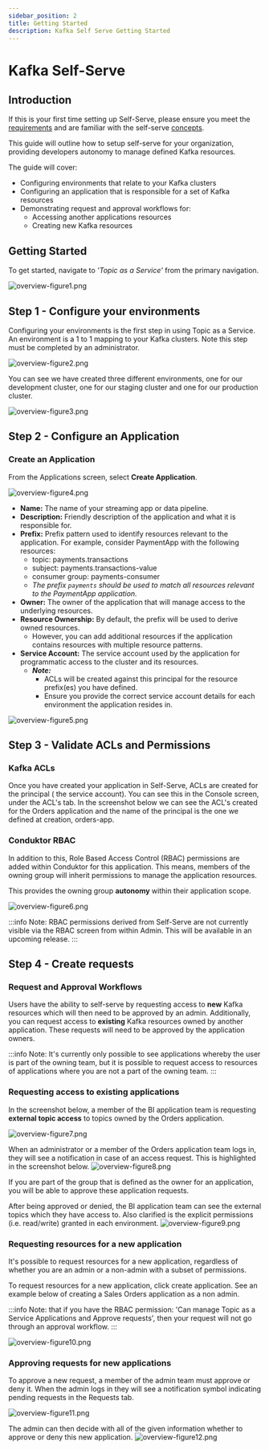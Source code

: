 ```yaml
---
sidebar_position: 2
title: Getting Started
description: Kafka Self Serve Getting Started
---
```


# Kafka Self-Serve

## Introduction

If this is your first time setting up Self-Serve, please ensure you meet the [requirements](../#overview) and are familiar with the self-serve [concepts](../#concepts).

This guide will outline how to setup self-serve for your organization, providing developers autonomy to manage defined Kafka resources.

The guide will cover:
* Configuring environments that relate to your Kafka clusters
* Configuring an application that is responsible for a set of Kafka resources
* Demonstrating request and approval workflows for:
   * Accessing another applications resources
   * Creating new Kafka resources

## Getting Started
To get started, navigate to *'Topic as a Service'* from the primary navigation.

![overview-figure1.png](/img/self-serve/overview-figure1.png)

## Step 1 - Configure your environments
Configuring your environments is the first step in using Topic as a Service. An environment is a 1 to 1 mapping to your Kafka clusters. Note this step must be completed by an administrator.

![overview-figure2.png](/img/self-serve/overview-figure2.png)

You can see we have created three different environments, one for our development cluster, one for our staging cluster and one for our production cluster.

![overview-figure3.png](/img/self-serve/overview-figure3.png)


## Step 2 - Configure an Application
### Create an Application

From the Applications screen, select **Create Application**.

![overview-figure4.png](/img/self-serve/overview-figure4.png)

- **Name:** The name of your streaming app or data pipeline.
- **Description:** Friendly description of the application and what it is responsible for.
- **Prefix:** Prefix pattern used to identify resources relevant to the application.
For example, consider PaymentApp with the following resources:
   - topic: payments.transactions
   - subject: payments.transactions-value
   - consumer group: payments-consumer
   - _The prefix `payments` should be used to match all resources relevant to the PaymentApp application._
- **Owner:** The owner of the application that will manage access to the underlying resources.
- **Resource Ownership:** By default, the prefix will be used to derive owned resources.
   - However, you can add additional resources if the application contains resources with multiple resource patterns.
- **Service Account:** The service account used by the application for programmatic access to the cluster and its resources.
  - ***Note:***
    - ACLs will be created against this principal for the resource prefix(es) you have defined.
    - Ensure you provide the correct service account details for each environment the application resides in.

![overview-figure5.png](/img/self-serve/overview-figure5.png)



## Step 3 - Validate ACLs and Permissions

### Kafka ACLs
Once you have created your application in Self-Serve,  ACLs are created for the principal ( the service account). You can see this in the Console screen, under the ACL's tab. In the screenshot below we can see the ACL's created for the Orders application and the name of the principal is the one we defined at creation, orders-app. 

### Conduktor RBAC

In addition to this, Role Based Access Control (RBAC) permissions are added within Conduktor for this application. This means, members of the owning group will inherit permissions to manage the application resources. 

This provides the owning group **autonomy** within their application scope. 

![overview-figure6.png](/img/self-serve/overview-figure6.png)

:::info
Note: RBAC permissions derived from Self-Serve are not currently visible via the RBAC screen from within Admin. This will be available in an upcoming release.
:::






## Step 4 - Create requests
### Request and Approval Workflows
Users have the ability to self-serve by requesting access to **new** Kafka resources which will then need to be approved by an admin.  Additionally, you can request access to **existing** Kafka resources owned by another application. These requests will need to be approved by the application owners.

:::info
Note: It's currently only possible to see applications whereby the user is part of the owning team, but it is possible to request access to resources of applications where you are not a part of the owning team.
:::

### Requesting access to existing applications

In the screenshot below, a member of the BI application team is requesting **external topic access** to topics owned by the Orders application.

![overview-figure7.png](/img/self-serve/overview-figure7.png)

When an administrator or a member of the Orders application team logs in, they will see a notification in case of an access request. This is highlighted in the screenshot below.
![overview-figure8.png](/img/self-serve/overview-figure8.png)


If you are part of the group that is defined as the owner for an application, you will be able to approve these application requests. 

After being approved or denied, the BI application team can see the external topics which they have access to.  Also clarified is the explicit permissions (i.e. read/write) granted in each environment.
![overview-figure9.png](/img/self-serve/overview-figure9.png)


### Requesting resources for a new application
It's possible to request resources for a new application, regardless of whether you are an admin or a non-admin with a subset of permissions.

To request resources for a new application, click create application.
See an example below of creating a Sales Orders application as a non admin.

:::info
Note: that if you have the RBAC permission: 'Can manage Topic as a Service Applications and Approve requests', then your request will not go through an approval workflow.
:::

![overview-figure10.png](/img/self-serve/overview-figure10.png)



### Approving requests for new applications

To approve a new request, a member of the admin team must approve or deny it.
When the admin logs in they will see a notification symbol indicating pending requests in the Requests tab.

![overview-figure11.png](/img/self-serve/overview-figure11.png)



The admin can then decide with all of the given information whether to approve or deny this new application. 
![overview-figure12.png](/img/self-serve/overview-figure12.png)

